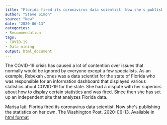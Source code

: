 ```yaml
---
title: "Florida fired its coronavirus data scientist. Now she's publishing the statistics on her own."
author: "Steve Simon"
source: "New"
date: "2020-06-13"
categories:
- Recommendation
tags:
- COVID-19
- Data mining
output: html_document
---
```


The COVID-19 crisis has caused a lot of contention over issues that normally would be ignored by everyone except a few specialists. As an example, Rebekah Jones was a data scientist for the state of Florida who was responsible for an information dashboard that displayed various statistics about COVID-19 for the state. She had a dispute with her superiors about how to display certain statistics and was fired. Since then she has set up an independent site that analyzes Florida data.

<!---More--->

Marisa Iati. Florida fired its coronavirus data scientist. Now she's publishing the statistics on her own. The Washington Post. 2020-06-13. Available in [html format][iat1]

[iat1]: https://www.washingtonpost.com/nation/2020/06/12/rebekah-jones-florida-coronavirus/

